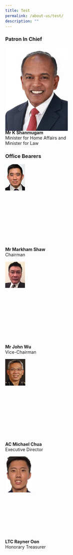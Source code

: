 ```yaml
---
title: Test
permalink: /about-us/test/
description: ""
---
```

<style>
  .img-gallery {
  width: 200px;
  height: 250px;
  }
  .img-gallery img {
  max-width: 100%;
  }
</style>

### **Patron In Chief**
<div class="img-gallery">
  <img alt="Mr K Shanmugam" title="Mr K Shanmugam" src="/images/min%20k%20shanmugam.jpeg">
</div>
 <p><strong>Mr K Shanmugam</strong>
  <br>Minister for Home Affairs and
	<br>Minister for Law</p>
	
### **Office Bearers**
<div class="img-gallery">
  <img alt="Mr Markham Shaw" title="Mr Markham Shaw" src="/images/mr%20markham%20shaw%202.png">
</div>
<p><strong>Mr Markham Shaw</strong>
  <br>Chairman</p>
	
<div class="img-gallery">
  <img alt="Mr John Wu" title="Mr John Wu" src="/images/mr%20john%20wu%202.png">
</div>
<p><strong>Mr John Wu</strong>
  <br>Vice-Chairman</p>

<div class="img-gallery">
  <img alt="AC Michael Chua" title="AC Michael Chua" src="/images/ac%20michael%20chua%202.png">
</div>
<p><strong>AC Michael Chua</strong>
  <br>Executive Director</p>

<div class="img-gallery">
  <img alt="Mr K Shanmugam" title="Mr K Shanmugam" src="/images/ltc%20rayner%20oon%202.png">
</div>
<p><strong>LTC Rayner Oon</strong>
  <br>Honorary Treasurer</p>